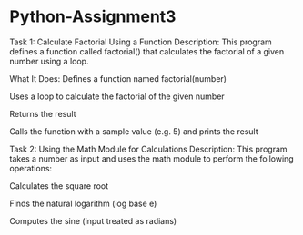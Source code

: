 # Python-Assignment3
Task 1: Calculate Factorial Using a Function Description: This program defines a function called factorial() that calculates the factorial of a given number using a loop.

What It Does: Defines a function named factorial(number)

Uses a loop to calculate the factorial of the given number

Returns the result

Calls the function with a sample value (e.g. 5) and prints the result

Task 2: Using the Math Module for Calculations Description: This program takes a number as input and uses the math module to perform the following operations:

Calculates the square root

Finds the natural logarithm (log base e)

Computes the sine (input treated as radians)
